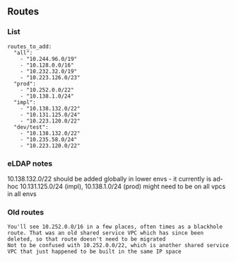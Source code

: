 ## Routes

### List
```
routes_to_add:
  "all":
    - "10.244.96.0/19"
    - "10.128.0.0/16"
    - "10.232.32.0/19"
    - "10.223.126.0/23"
  "prod":
    - "10.252.0.0/22"
    - "10.138.1.0/24"
  "impl":
    - "10.138.132.0/22"
    - "10.131.125.0/24"
    - "10.223.120.0/22"
  "dev/test":
    - "10.138.132.0/22"
    - "10.235.58.0/24"
    - "10.223.120.0/22"
```
### eLDAP notes
10.138.132.0/22 should be added globally in lower envs - it currently is ad-hoc
10.131.125.0/24 (impl), 10.138.1.0/24 (prod) might need to be on all vpcs in all envs

### Old routes
```
You'll see 10.252.0.0/16 in a few places, often times as a blackhole route. That was an old shared service VPC which has since been deleted, so that route doesn't need to be migrated
Not to be confused with 10.252.0.0/22, which is another shared service VPC that just happened to be built in the same IP space
```
